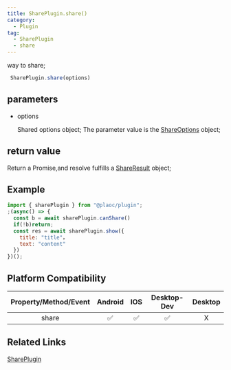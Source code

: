 ```yaml
---
title: SharePlugin.share()
category:
  - Plugin
tag:
  - SharePlugin
  - share
---
```


way to share;

```js
 SharePlugin.share(options)
```

## parameters

  - options

    Shared options object;
    The parameter value is the [ShareOptions](../../interface/share-options/index.md) object;

## return value

  Return a Promise,and resolve fulfills a [ShareResult](../../interface/share-result/index.md) object;

## Example
```js
import { sharePlugin } from "@plaoc/plugin";
;(async() => {
  const b = await sharePlugin.canShare()
  if(!b)return;
  const res = await sharePlugin.show({
    title: "title"，
    text: "content"
  })
})();
```

## Platform Compatibility

| Property/Method/Event| Android | IOS | Desktop-Dev | Desktop |
|:--------------------:|:-------:|:---:|:-----------:|:-------:|
| share                | ✅       | ✅  | ✅          | X       |

## Related Links

[SharePlugin](./index.md)


